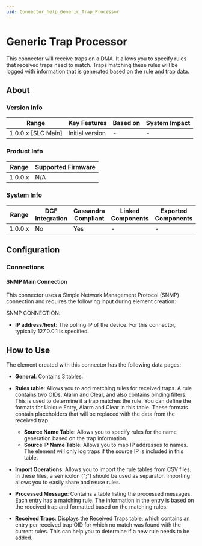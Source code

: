 ```yaml
---
uid: Connector_help_Generic_Trap_Processor
---
```


# Generic Trap Processor

This connector will receive traps on a DMA. It allows you to specify rules that received traps need to match. Traps matching these rules will be logged with information that is generated based on the rule and trap data.

## About

### Version Info

| Range                | Key Features     | Based on     | System Impact     |
|----------------------|------------------|--------------|-------------------|
| 1.0.0.x \[SLC Main\] | Initial version  | \-           | \-                |

### Product Info

| Range     | Supported Firmware     |
|-----------|------------------------|
| 1.0.0.x   | N/A                    |

### System Info

| Range     | DCF Integration     | Cassandra Compliant     | Linked Components     | Exported Components     |
|-----------|---------------------|-------------------------|-----------------------|-------------------------|
| 1.0.0.x   | No                  | Yes                     | \-                    | \-                      |

## Configuration

### Connections

#### SNMP Main Connection

This connector uses a Simple Network Management Protocol (SNMP) connection and requires the following input during element creation:

SNMP CONNECTION:

- **IP address/host**: The polling IP of the device. For this connector, typically 127.0.0.1 is specified.

## How to Use

The element created with this connector has the following data pages:

- **General**: Contains 3 tables:

- **Rules table**: Allows you to add matching rules for received traps. A rule contains two OIDs, Alarm and Clear, and also contains binding filters. This is used to determine if a trap matches the rule. You can define the formats for Unique Entry, Alarm and Clear in this table. These formats contain placeholders that will be replaced with the data from the received trap.
  - **Source Name Table**: Allows you to specify rules for the name generation based on the trap information.
  - **Source IP Name Table**: Allows you to map IP addresses to names. The element will only log traps if the source IP is included in this table.

- **Import Operations**: Allows you to import the rule tables from CSV files. In these files, a semicolon (";") should be used as separator. Importing allows you to easily share and reuse rules.

- **Processed Message**: Contains a table listing the processed messages. Each entry has a matching rule. The information in the entry is based on the received trap and formatted based on the matching rules.

- **Received Traps**: Displays the Received Traps table, which contains an entry per received trap OID for which no match was found with the current rules. This can help you to determine if a new rule needs to be added.
